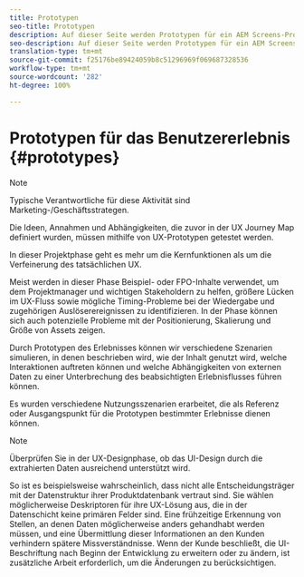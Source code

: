 ```yaml
---
title: Prototypen
seo-title: Prototypen
description: Auf dieser Seite werden Prototypen für ein AEM Screens-Projekt beschrieben.
seo-description: Auf dieser Seite werden Prototypen für ein AEM Screens-Projekt beschrieben.
translation-type: tm+mt
source-git-commit: f25176be89424059b8c51296969f069687328536
workflow-type: tm+mt
source-wordcount: '282'
ht-degree: 100%

---
```



# Prototypen für das Benutzererlebnis {#prototypes}

>[!NOTE]
>
>Typische Verantwortliche für diese Aktivität sind Marketing-/Geschäftsstrategen.

Die Ideen, Annahmen und Abhängigkeiten, die zuvor in der UX Journey Map definiert wurden, müssen mithilfe von UX-Prototypen getestet werden.

In dieser Projektphase geht es mehr um die Kernfunktionen als um die Verfeinerung des tatsächlichen UX.

Meist werden in dieser Phase Beispiel- oder FPO-Inhalte verwendet, um dem Projektmanager und wichtigen Stakeholdern zu helfen, größere Lücken im UX-Fluss sowie mögliche Timing-Probleme bei der Wiedergabe und zugehörigen Auslöserereignissen zu identifizieren.
In der Phase können sich auch potenzielle Probleme mit der Positionierung, Skalierung und Größe von Assets zeigen.

Durch Prototypen des Erlebnisses können wir verschiedene Szenarien simulieren, in denen beschrieben wird, wie der Inhalt genutzt wird, welche Interaktionen auftreten können und welche Abhängigkeiten von externen Daten zu einer Unterbrechung des beabsichtigten Erlebnisflusses führen können.

Es wurden verschiedene Nutzungsszenarien erarbeitet, die als Referenz oder Ausgangspunkt für die Prototypen bestimmter Erlebnisse dienen können.


>[!NOTE]
>
> Überprüfen Sie in der UX-Designphase, ob das UI-Design durch die extrahierten Daten ausreichend unterstützt wird.
>
> So ist es beispielsweise wahrscheinlich, dass nicht alle Entscheidungsträger mit der Datenstruktur ihrer Produktdatenbank vertraut sind. Sie wählen möglicherweise Deskriptoren für ihre UX-Lösung aus, die in der Datenschicht keine primären Felder sind. Eine frühzeitige Erkennung von Stellen, an denen Daten möglicherweise anders gehandhabt werden müssen, und eine Übermittlung dieser Informationen an den Kunden verhindern spätere Missverständnisse. Wenn der Kunde beschließt, die UI-Beschriftung nach Beginn der Entwicklung zu erweitern oder zu ändern, ist zusätzliche Arbeit erforderlich, um die Änderungen zu berücksichtigen.
